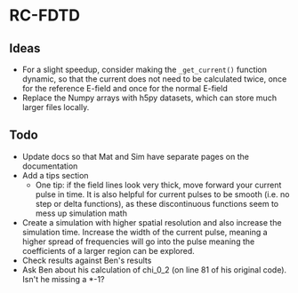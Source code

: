 RC-FDTD
=======

Ideas
----
* For a slight speedup, consider making the `_get_current()` function dynamic, so that the current does not need to be calculated twice, once for the reference E-field and once for the normal E-field
* Replace the Numpy arrays with h5py datasets, which can store much larger files locally.

Todo
----
* Update docs so that Mat and Sim have separate pages on the documentation
* Add a tips section
    * One tip: if the field lines look very thick, move forward your current pulse in time. It is also helpful for current pulses to be smooth (i.e. no step or delta functions), as these discontinuous functions seem to mess up simulation math
* Create a simulation with higher spatial resolution and also increase the simulation time. Increase the width of the current pulse, meaning a higher spread of frequencies will go into the pulse meaning the coefficients of a larger region can be explored.
* Check results against Ben's results
* Ask Ben about his calculation of chi_0_2 (on line 81 of his original code). Isn't he missing a *-1?